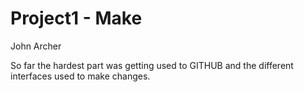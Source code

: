 Project1 - Make
=================

John Archer

So far the hardest part was getting used to GITHUB and the different interfaces used to make changes.


